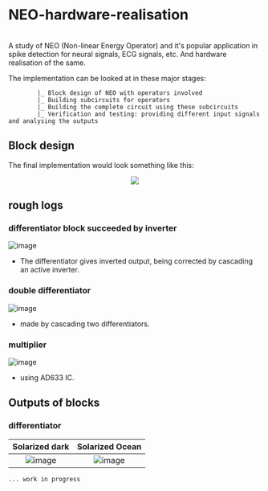 # NEO-hardware-realisation
<br>
A study of NEO (Non-linear Energy Operator) and it's popular application in spike detection for neural signals, ECG signals, etc. And hardware realisation of the same.

The implementation can be looked at in these major stages:
```
        |_ Block design of NEO with operators involved 
        |_ Building subcircuits for operators
        |_ Building the complete circuit using these subcircuits
        |_ Verification and testing: providing different input signals and analysing the outputs
```     

## Block design

The final implementation would look something like this:
<br>
<p align = "center">
<img src = "https://user-images.githubusercontent.com/94699627/230158598-6b008fff-e858-4c7f-ba47-46273134c185.jpg">
</p>

## rough logs

### differentiator block succeeded by inverter
![image](https://user-images.githubusercontent.com/94699627/230831451-1d918f86-24fa-4e5a-bbeb-3f52bcaaa068.png)

- The differentiator gives inverted output, being corrected by cascading an active inverter.

### double differentiator
![image](https://user-images.githubusercontent.com/94699627/230831511-6e8e4771-2d05-40df-9666-1b74ea0cfce5.png)
- made by cascading two differentiators.

### multiplier
![image](https://user-images.githubusercontent.com/94699627/230831649-dd998096-bda9-4e2f-962a-30b93339a646.png)

- using AD633 IC.

## Outputs of blocks

### differentiator

Solarized dark             |  Solarized Ocean
:-------------------------:|:-------------------------:
![image](https://user-images.githubusercontent.com/94699627/230908154-e828c068-918c-4482-9f05-0d52e6b4e428.png) | ![image](https://user-images.githubusercontent.com/94699627/230908239-19871eec-cca0-460e-932c-a27fa72392cc.png)


`... work in progress`
